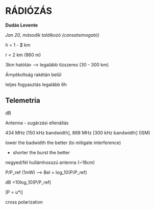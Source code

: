 # RÁDIÓZÁS
**Dudás Levente**

*Jan 20, második találkozó (cansatsimogató)*

h = 1 - **2** km

r < 2 km (860 m)

3km hatótáv --> legalább tízszeres (30 - 300 km)

Árnyékoltság rakétán belül

teljes fogyasztás legalább 6h

## Telemetria
dB

Antenna - sugárzási ellenállás

434 MHz [150 kHz bandwidth], 868 MHz [300 kHz bandwidth] (ISM)

lower the badwidth the better (to mitigate interference)
 - shorter the burst the better

negyed/fél hullámhosszú antenna (~18cm)

P/P_ref (1mW) --> Bel = log_10(P/P_ref)

dB =10log_10(P/P_ref)

[P = u*i]

cross polarization